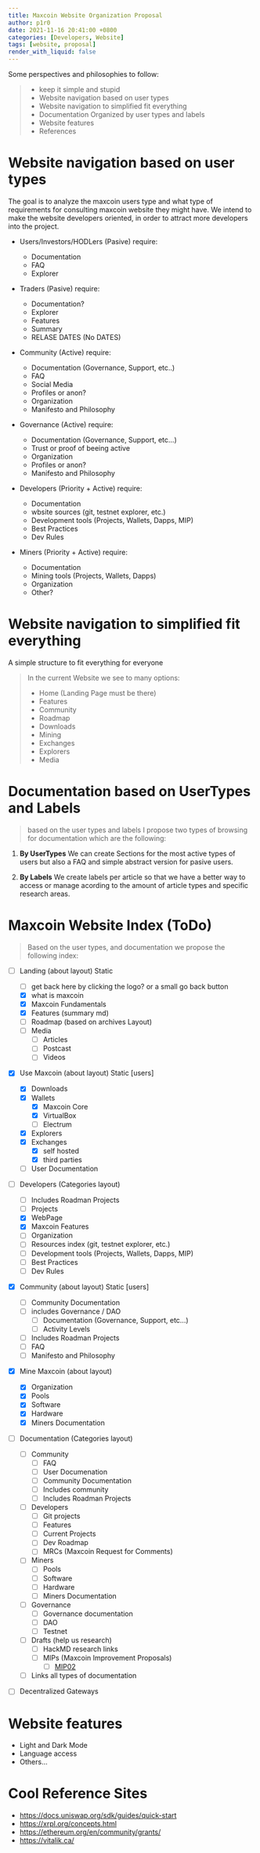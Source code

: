 ```yaml
---
title: Maxcoin Website Organization Proposal
author: p1r0
date: 2021-11-16 20:41:00 +0800
categories: [Developers, Website]
tags: [website, proposal]
render_with_liquid: false
---
```

Some perspectives and philosophies to follow: 

> * keep it simple and stupid
> * Website navigation based on user types
> * Website navigation to simplified fit everything
> * Documentation Organized by user types and labels
> * Website features
> * References

# Website navigation based on user types

The goal is to analyze the maxcoin users type and what type of requirements for consulting maxcoin website they might have. We intend to make the website developers oriented, in order to attract more developers into the project.

* Users/Investors/HODLers (Pasive)
    require: 
    * Documentation
    * FAQ
    * Explorer

* Traders (Pasive)
    require: 
    * Documentation?
    * Explorer
    * Features
    * Summary
    * RELASE DATES (No DATES)

* Community (Active)
    require: 
    * Documentation (Governance, Support, etc..)
    * FAQ
    * Social Media
    * Profiles or anon?
    * Organization
    * Manifesto and Philosophy

* Governance (Active)
  require: 
    * Documentation (Governance, Support, etc...)
    * Trust or proof of beeing active
    * Organization
    * Profiles or anon?
    * Manifesto and Philosophy

* Developers (Priority + Active)
    require: 
    * Documentation
    * wbsite sources (git, testnet explorer, etc.)
    * Development tools (Projects, Wallets, Dapps, MIP)
    * Best Practices
    * Dev Rules
* Miners (Priority + Active)
    require: 
    * Documentation
    * Mining tools (Projects, Wallets, Dapps)
    * Organization
    * Other?

# Website navigation to simplified fit everything 

A simple structure to fit everything for everyone 

> In the current Website we see to many options:
> * Home (Landing Page must be there)
> * Features
> * Community
> * Roadmap
> * Downloads
> * Mining 
> * Exchanges 
> * Explorers
> * Media

# Documentation based on UserTypes and Labels

> based on the user types and labels I propose two types of browsing for documentation which are the following:

1. **By UserTypes**
   We can create Sections for the most active types of users but also a FAQ and simple abstract version for pasive users.

2. **By Labels**
   We create labels per article so that we have a better way to access or manage acording to the amount of article types and specific research areas.

# Maxcoin Website Index (ToDo)
> Based on the user types, and documentation we propose the following index:

- [ ] Landing (about layout) Static
    - [ ] get back  here by clicking the logo? or a small go back button
    - [x] what is maxcoin
    - [x] Maxcoin Fundamentals
    - [x] Features (summary md)
    - [ ] Roadmap (based on archives Layout)
    - [ ] Media
        - [ ] Articles
        - [ ] Postcast
        - [ ] Videos
- [x] Use Maxcoin (about layout) Static [users]
    - [x] Downloads
    - [x] Wallets
        - [x] Maxcoin Core
        - [x] VirtualBox
        - [ ] Electrum
    - [x] Explorers
    - [x] Exchanges
        - [x] self hosted
        - [x] third parties
    - [ ] User Documentation
- [ ] Developers (Categories layout)
    - [ ] Includes Roadman Projects
    - [ ] Projects
    - [x] WebPage
    - [x] Maxcoin Features
    - [ ] Organization
    - [ ] Resources index (git, testnet explorer, etc.)
    - [ ] Development tools (Projects, Wallets, Dapps, MIP)
    - [ ] Best Practices
    - [ ] Dev Rules
- [x] Community (about layout) Static [users]
    - [ ] Community Documentation
    - [ ] includes Governance / DAO
        - [ ] Documentation (Governance, Support, etc...)
        - [ ] Activity Levels
    - [ ] Includes Roadman Projects
    - [ ] FAQ
    - [ ] Manifesto and Philosophy
- [x] Mine Maxcoin (about layout)
    - [x] Organization
    - [x] Pools
    - [x] Software
    - [x] Hardware
    - [x] Miners Documentation
- [ ] Documentation (Categories layout)
    - [ ] Community
        - [ ] FAQ
        - [ ] User Documenation
        - [ ] Community Documentation
        - [ ] Includes community
        - [ ] Includes Roadman Projects
    - [ ] Developers
        - [ ] Git projects
        - [ ] Features
        - [ ] Current Projects
        - [ ] Dev Roadmap
        - [ ] MRCs (Maxcoin Request for Comments)
    - [ ] Miners
        - [ ] Pools
        - [ ] Software
        - [ ] Hardware
        - [ ] Miners Documentation
    - [ ] Governance 
        - [ ] Governance documentation
        - [ ] DAO
        - [ ] Testnet
    - [ ] Drafts (help us research)
        - [ ] HackMD research links
        - [ ] MIPs (Maxcoin Improvement Proposals)
            - [ ] [MIP02](https://hackmd.io/eHlVUFbITfa-Qt_khyrQjw)
    - [ ] Links all types of documentation
- [ ] Decentralized Gateways


# Website features

* Light and Dark Mode
* Language access
* Others...


# Cool Reference Sites

* https://docs.uniswap.org/sdk/guides/quick-start
* https://xrpl.org/concepts.html
* https://ethereum.org/en/community/grants/
* https://vitalik.ca/

